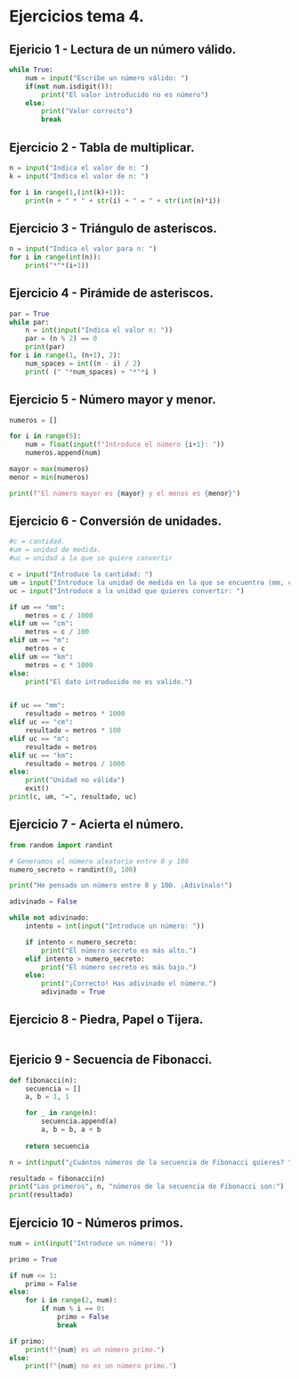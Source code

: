 # Ejercicios tema 4.

## Ejericio 1 - Lectura de un número válido.

```python
while True:
    num = input("Escribe un número válido: ")
    if(not num.isdigit()):
        print("El valor introducido no es número")
    else:
        print("Valor correcto")
        break
```

## Ejercicio 2 - Tabla de multiplicar.

```python
n = input("Indica el valor de n: ")
k = input("Indica el valor de n: ")

for i in range(1,(int(k)+1)):
    print(n + " * " + str(i) + " = " + str(int(n)*i))
```

## Ejercicio 3 - Triángulo de asteriscos.

```python
n = input("Indica el valor para n: ")
for i in range(int(n)):
    print("*"*(i+1))

```

## Ejercicio 4 - Pirámide de asteriscos.

```python
par = True
while par:
    n = int(input("Indica el valor n: "))
    par = (n % 2) == 0
    print(par)
for i in range(1, (n+1), 2):
    num_spaces = int((n - i) / 2)
    print( (" "*num_spaces) + "*"*i )
```

## Ejercicio 5 - Número mayor y menor.

```python
numeros = []

for i in range(5):
    num = float(input(f"Introduce el número {i+1}: "))
    numeros.append(num)

mayor = max(numeros)
menor = min(numeros)

print(f"El número mayor es {mayor} y el menos es {menor}")
```

## Ejercicio 6 - Conversión de unidades.

```python
#c = cantidad.
#um = unidad de medida.
#uc = unidad a la que se quiere convertir

c = input("Introduce la cantidad: ")
um = input("Introduce la unidad de medida en la que se encuentra (mm, cm, m o km): ")
uc = input("Introduce a la unidad que quieres convertir: ")

if um == "mm":
    metros = c / 1000
elif um == "cm":
    metros = c / 100
elif um == "m":
    metros = c
elif um == "km":
    metros = c * 1000
else:
    print("El dato introducido no es valido.")


if uc == "mm":
    resultado = metros * 1000
elif uc == "cm":
    resultado = metros * 100
elif uc == "m":
    resultado = metros
elif uc == "km":
    resultado = metros / 1000
else:
    print("Unidad no válida")
    exit()
print(c, um, "=", resultado, uc)
```

## Ejercicio 7 - Acierta el número.

```python
from random import randint

# Generamos el número aleatorio entre 0 y 100
numero_secreto = randint(0, 100)

print("He pensado un número entre 0 y 100. ¡Adivínalo!")

adivinado = False

while not adivinado:
    intento = int(input("Introduce un número: "))

    if intento < numero_secreto:
        print("El número secreto es más alto.")
    elif intento > numero_secreto:
        print("El número secreto es más bajo.")
    else:
        print("¡Correcto! Has adivinado el número.")
        adivinado = True
```

## Ejercicio 8 - Piedra, Papel o Tijera.
```python

```

## Ejericio 9 - Secuencia de Fibonacci.
```python
def fibonacci(n):
    secuencia = []
    a, b = 1, 1

    for _ in range(n):
        secuencia.append(a)
        a, b = b, a + b
    
    return secuencia

n = int(input("¿Cuántos números de la secuencia de Fibonacci quieres? "))

resultado = fibonacci(n)
print("Los primeros", n, "números de la secuencia de Fibonacci son:")
print(resultado)
```

## Ejercicio 10 - Números primos.

```python
num = int(input("Introduce un número: "))

primo = True

if num <= 1:
    primo = False
else:
    for i in range(2, num):
        if num % i == 0:
            primo = False
            break

if primo:
    print(f"{num} es un número primo.")
else:
    print(f"{num} no es un número primo.")
```